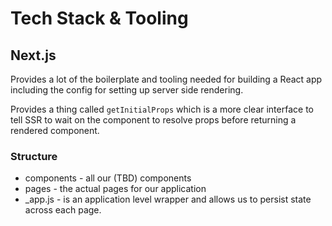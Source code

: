 # Tech Stack & Tooling

## Next.js

<!-- TODO: learn Next.js -->

Provides a lot of the boilerplate and tooling needed for building a React app including the config
for setting up server side rendering.

Provides a thing called `getInitialProps` which is a more clear interface to tell SSR to wait on the
component to resolve props before returning a rendered component.

### Structure

- components - all our (TBD) components
- pages - the actual pages for our application
- \_app.js - is an application level wrapper and allows us to persist state across each page.
